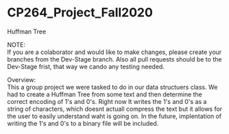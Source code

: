 # CP264_Project_Fall2020
Huffman Tree

NOTE:   
    If you are a colaborator and would like to make changes, please create your branches from the Dev-Stage branch.
Also all pull requests should be to the Dev-Stage frist, that way we cando any testing needed.

Overview:   
    This a group project we were tasked to do in our data structuers class. We had to create a Huffman Tree from some text
and then determine the correct encoding of 1's and 0's. Right now It writes the 1's and 0's as a string of characters, 
which doesnt actuall compress the text but it allows for the user to easily understand waht is going on. In the future, 
implentation of writing the 1's and 0's to a binary file will be included. 
  

